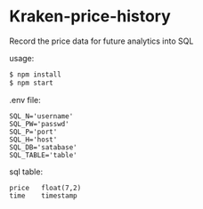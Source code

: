 # Kraken-price-history
Record the price data for future analytics into SQL

usage:
```sh
$ npm install
$ npm start
```


.env file:
```
SQL_N='username'
SQL_PW='passwd'
SQL_P='port'
SQL_H='host'
SQL_DB='satabase'
SQL_TABLE='table'
```

sql table:
```
price 	float(7,2)
time 	timestamp 	
```






